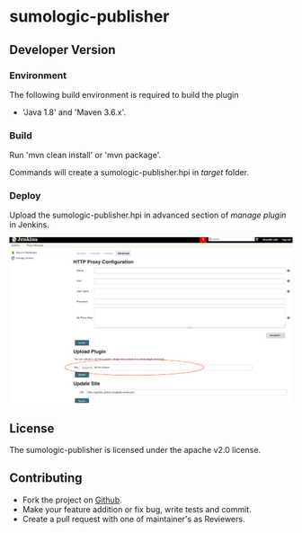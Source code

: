# sumologic-publisher

## Developer Version

### Environment

The following build environment is required to build the plugin

* 'Java 1.8' and 'Maven 3.6.x'.

### Build

Run 'mvn clean install' or 'mvn package'.

Commands will create a sumologic-publisher.hpi in *target* folder.

### Deploy

Upload the sumologic-publisher.hpi in advanced section of *manage plugin* in Jenkins.

![uploadPlugin.png](/src/main/webapp/uploadPlugin.png)

## License

The sumologic-publisher is licensed under the apache v2.0 license.

## Contributing

* Fork the project on [Github](https://github.com/SumoLogic/sumologic-jenkins-plugin).
* Make your feature addition or fix bug, write tests and commit.
* Create a pull request with one of maintainer's as Reviewers.